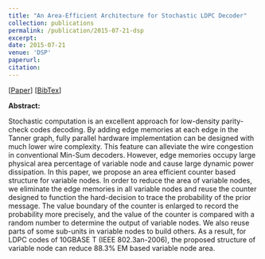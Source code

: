 ```yaml
---
title: "An Area-Efficient Architecture for Stochastic LDPC Decoder"
collection: publications
permalink: /publication/2015-07-21-dsp
excerpt:
date: 2015-07-21
venue: 'DSP'
paperurl:
citation:
---
```

[[Paper](https://diwu1990.github.io/files/2015-07-21-dsp-paper.pdf)] 
[[BibTex](https://diwu1990.github.io/files/2015-07-21-dsp-paper.bib)]

__Abstract:__

Stochastic computation is an excellent approach for low-density parity-check codes decoding. By adding edge memories at each edge in the Tanner graph, fully parallel hardware implementation can be designed with much lower wire complexity. This feature can alleviate the wire congestion in conventional Min-Sum decoders. However, edge memories occupy large physical area percentage of variable node and cause large dynamic power dissipation. In this paper, we propose an area­ efficient counter based structure for variable nodes. In order to reduce the area of variable nodes, we eliminate the edge memories in all variable nodes and reuse the counter designed to function the hard-decision to trace the probability of the prior message. The value boundary of the counter is enlarged to record the probability more precisely, and the value of the counter is compared with a random number to determine the output of variable nodes. We also reuse parts of some sub-units in variable nodes to build others. As a result, for LDPC codes of 10GBASE­ T (IEEE 802.3an-2006), the proposed structure of variable node can reduce 88.3% EM based variable node area.